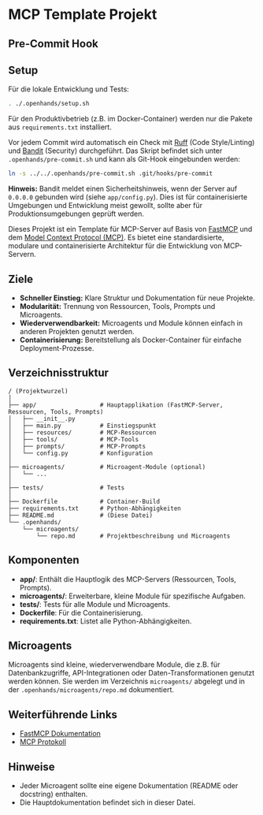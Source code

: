 # MCP Template Projekt

## Pre-Commit Hook
## Setup

Für die lokale Entwicklung und Tests:

```bash
. ./.openhands/setup.sh
```

Für den Produktivbetrieb (z.B. im Docker-Container) werden nur die Pakete aus `requirements.txt` installiert.



Vor jedem Commit wird automatisch ein Check mit [Ruff](https://github.com/astral-sh/ruff) (Code Style/Linting) und [Bandit](https://github.com/PyCQA/bandit) (Security) durchgeführt. Das Skript befindet sich unter `.openhands/pre-commit.sh` und kann als Git-Hook eingebunden werden:

```bash
ln -s ../../.openhands/pre-commit.sh .git/hooks/pre-commit
```

**Hinweis:** Bandit meldet einen Sicherheitshinweis, wenn der Server auf `0.0.0.0` gebunden wird (siehe `app/config.py`). Dies ist für containerisierte Umgebungen und Entwicklung meist gewollt, sollte aber für Produktionsumgebungen geprüft werden.


Dieses Projekt ist ein Template für MCP-Server auf Basis von [FastMCP](https://gofastmcp.com) und dem [Model Context Protocol (MCP)](https://modelcontextprotocol.io/introduction). Es bietet eine standardisierte, modulare und containerisierte Architektur für die Entwicklung von MCP-Servern.

## Ziele
- **Schneller Einstieg:** Klare Struktur und Dokumentation für neue Projekte.
- **Modularität:** Trennung von Ressourcen, Tools, Prompts und Microagents.
- **Wiederverwendbarkeit:** Microagents und Module können einfach in anderen Projekten genutzt werden.
- **Containerisierung:** Bereitstellung als Docker-Container für einfache Deployment-Prozesse.

## Verzeichnisstruktur

```
/ (Projektwurzel)
│
├── app/                  # Hauptapplikation (FastMCP-Server, Ressourcen, Tools, Prompts)
│   ├── __init__.py
│   ├── main.py           # Einstiegspunkt
│   ├── resources/        # MCP-Ressourcen
│   ├── tools/            # MCP-Tools
│   ├── prompts/          # MCP-Prompts
│   └── config.py         # Konfiguration
│
├── microagents/          # Microagent-Module (optional)
│   └── ...
│
├── tests/                # Tests
│
├── Dockerfile            # Container-Build
├── requirements.txt      # Python-Abhängigkeiten
├── README.md             # (Diese Datei)
└── .openhands/
    └── microagents/
        └── repo.md       # Projektbeschreibung und Microagents
```

## Komponenten
- **app/**: Enthält die Hauptlogik des MCP-Servers (Ressourcen, Tools, Prompts).
- **microagents/**: Erweiterbare, kleine Module für spezifische Aufgaben.
- **tests/**: Tests für alle Module und Microagents.
- **Dockerfile**: Für die Containerisierung.
- **requirements.txt**: Listet alle Python-Abhängigkeiten.

## Microagents
Microagents sind kleine, wiederverwendbare Module, die z.B. für Datenbankzugriffe, API-Integrationen oder Daten-Transformationen genutzt werden können. Sie werden im Verzeichnis `microagents/` abgelegt und in der `.openhands/microagents/repo.md` dokumentiert.

## Weiterführende Links
- [FastMCP Dokumentation](https://gofastmcp.com)
- [MCP Protokoll](https://modelcontextprotocol.io/introduction)

## Hinweise
- Jeder Microagent sollte eine eigene Dokumentation (README oder docstring) enthalten.
- Die Hauptdokumentation befindet sich in dieser Datei.
